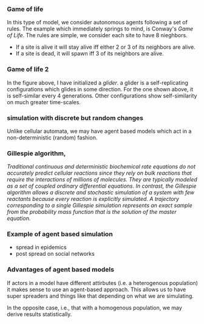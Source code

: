 
### Game of life
In this type of model, we consider autonomous agents following a set of rules. The example which immediately springs to mind, is Conway's *Game of Life*. The rules are simple, we consider each site to have 8 nieghbors. 

* If a site is alive it will stay alive iff either 2 or 3 of its neighbors are alive. 
* If a site is dead, it will spawn iff 3 of its neighbors are alive.

### Game of life 2
In the figure above, I have initialized a *glider*. a glider is a self-replicating configurations which glides in some direction. For the one shown above, it is self-similar every 4 generations. Other configurations show self-similarity on much greater time-scales. 

### simulation with discrete but random changes

Unlike cellular automata, we may have agent based models which act in a non-deterministic (random) fashion.


### Gillespie algorithm, 
*Traditional continuous and deterministic biochemical rate equations do not accurately predict cellular reactions since they rely on bulk reactions that require the interactions of millions of molecules. They are typically modeled as a set of coupled ordinary differential equations. In contrast, the Gillespie algorithm allows a discrete and stochastic simulation of a system with few reactants because every reaction is explicitly simulated. A trajectory corresponding to a single Gillespie simulation represents an exact sample from the probability mass function that is the solution of the master equation.*

### Example of agent based simulation
* spread in epidemics
* post spread on social networks

### Advantages of agent based models
If actors in a model have different attirbutes (i.e. a heterogenous population) it makes sense to use an agent-based approach. This allows us to have super spreaders and things like that depending on what we are simulating.

In the opposite case, i.e., that with a homogenous population, we may derive results statistically.
